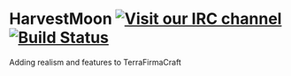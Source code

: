 # HarvestMoon [![Visit our IRC channel](https://kiwiirc.com/buttons/irc.fyrechat.net/harvestmoon.png)](https://kiwiirc.com/client/irc.fyrechat.net/#harvestmoon) [![Build Status](https://travis-ci.org/HarvestMoon/HarvestMoon.svg?branch=master)](https://travis-ci.org/HarvestMoon/HarvestMoon)

Adding realism and features to TerraFirmaCraft

